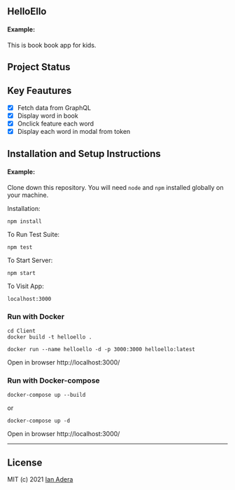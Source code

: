 ## HelloEllo

#### Example:

This is book book app for kids.


## Project Status

## Key Feautures

- [x] Fetch data from GraphQL
- [x] Display word in book
- [x] Onclick feature each word
- [x] Display each word in modal from token

## Installation and Setup Instructions

#### Example:

Clone down this repository. You will need `node` and `npm` installed globally on your machine.

Installation:

`npm install`

To Run Test Suite:

`npm test`

To Start Server:

`npm start`

To Visit App:

`localhost:3000`

### Run with Docker

```console
cd Client
docker build -t helloello .

docker run --name helloello -d -p 3000:3000 helloello:latest
```

Open in browser
http://localhost:3000/

### Run with Docker-compose

```console
docker-compose up --build
```

or

```console
docker-compose up -d
```

Open in browser
http://localhost:3000/

---

## License

MIT (c) 2021 [Ian Adera](https://github.com/ianodad)
